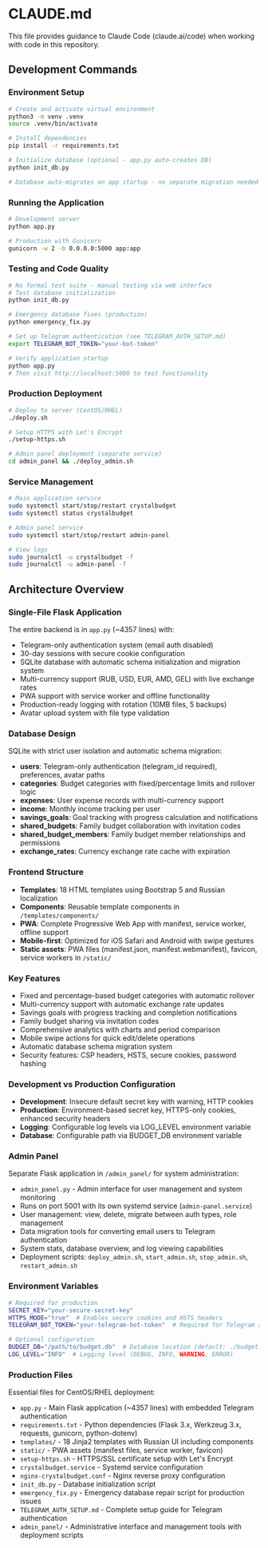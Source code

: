 # CLAUDE.md

This file provides guidance to Claude Code (claude.ai/code) when working with code in this repository.

## Development Commands

### Environment Setup
```bash
# Create and activate virtual environment
python3 -m venv .venv
source .venv/bin/activate

# Install dependencies
pip install -r requirements.txt

# Initialize database (optional - app.py auto-creates DB)
python init_db.py

# Database auto-migrates on app startup - no separate migration needed
```

### Running the Application
```bash
# Development server
python app.py

# Production with Gunicorn
gunicorn -w 2 -b 0.0.0.0:5000 app:app
```

### Testing and Code Quality
```bash
# No formal test suite - manual testing via web interface
# Test database initialization
python init_db.py

# Emergency database fixes (production)
python emergency_fix.py

# Set up Telegram authentication (see TELEGRAM_AUTH_SETUP.md)
export TELEGRAM_BOT_TOKEN="your-bot-token"

# Verify application startup
python app.py
# Then visit http://localhost:5000 to test functionality
```

### Production Deployment
```bash
# Deploy to server (CentOS/RHEL)
./deploy.sh

# Setup HTTPS with Let's Encrypt
./setup-https.sh

# Admin panel deployment (separate service)
cd admin_panel && ./deploy_admin.sh
```

### Service Management
```bash
# Main application service
sudo systemctl start/stop/restart crystalbudget
sudo systemctl status crystalbudget

# Admin panel service  
sudo systemctl start/stop/restart admin-panel

# View logs
sudo journalctl -u crystalbudget -f
sudo journalctl -u admin-panel -f

```

## Architecture Overview

### Single-File Flask Application
The entire backend is in `app.py` (~4357 lines) with:
- Telegram-only authentication system (email auth disabled)
- 30-day sessions with secure cookie configuration
- SQLite database with automatic schema initialization and migration system
- Multi-currency support (RUB, USD, EUR, AMD, GEL) with live exchange rates
- PWA support with service worker and offline functionality
- Production-ready logging with rotation (10MB files, 5 backups)
- Avatar upload system with file type validation

### Database Design
SQLite with strict user isolation and automatic schema migration:
- **users**: Telegram-only authentication (telegram_id required), preferences, avatar paths
- **categories**: Budget categories with fixed/percentage limits and rollover logic
- **expenses**: User expense records with multi-currency support
- **income**: Monthly income tracking per user
- **savings_goals**: Goal tracking with progress calculation and notifications
- **shared_budgets**: Family budget collaboration with invitation codes
- **shared_budget_members**: Family budget member relationships and permissions
- **exchange_rates**: Currency exchange rate cache with expiration

### Frontend Structure
- **Templates**: 18 HTML templates using Bootstrap 5 and Russian localization
- **Components**: Reusable template components in `/templates/components/`
- **PWA**: Complete Progressive Web App with manifest, service worker, offline support
- **Mobile-first**: Optimized for iOS Safari and Android with swipe gestures
- **Static assets**: PWA files (manifest.json, manifest.webmanifest), favicon, service workers in `/static/`

### Key Features
- Fixed and percentage-based budget categories with automatic rollover
- Multi-currency support with automatic exchange rate updates
- Savings goals with progress tracking and completion notifications  
- Family budget sharing via invitation codes
- Comprehensive analytics with charts and period comparison
- Mobile swipe actions for quick edit/delete operations
- Automatic database schema migration system
- Security features: CSP headers, HSTS, secure cookies, password hashing

### Development vs Production Configuration
- **Development**: Insecure default secret key with warning, HTTP cookies
- **Production**: Environment-based secret key, HTTPS-only cookies, enhanced security headers
- **Logging**: Configurable log levels via LOG_LEVEL environment variable
- **Database**: Configurable path via BUDGET_DB environment variable

### Admin Panel
Separate Flask application in `/admin_panel/` for system administration:
- `admin_panel.py` - Admin interface for user management and system monitoring
- Runs on port 5001 with its own systemd service (`admin-panel.service`)
- User management: view, delete, migrate between auth types, role management
- Data migration tools for converting email users to Telegram authentication
- System stats, database overview, and log viewing capabilities
- Deployment scripts: `deploy_admin.sh`, `start_admin.sh`, `stop_admin.sh`, `restart_admin.sh`


### Environment Variables
```bash
# Required for production
SECRET_KEY="your-secure-secret-key"
HTTPS_MODE="true"  # Enables secure cookies and HSTS headers
TELEGRAM_BOT_TOKEN="your-telegram-bot-token"  # Required for Telegram authentication

# Optional configuration  
BUDGET_DB="/path/to/budget.db"  # Database location (default: ./budget.db)
LOG_LEVEL="INFO"  # Logging level (DEBUG, INFO, WARNING, ERROR)

```

### Production Files
Essential files for CentOS/RHEL deployment:
- `app.py` - Main Flask application (~4357 lines) with embedded Telegram authentication
- `requirements.txt` - Python dependencies (Flask 3.x, Werkzeug 3.x, requests, gunicorn, python-dotenv)
- `templates/` - 18 Jinja2 templates with Russian UI including components
- `static/` - PWA assets (manifest files, service worker, favicon)
- `setup-https.sh` - HTTPS/SSL certificate setup with Let's Encrypt
- `crystalbudget.service` - Systemd service configuration
- `nginx-crystalbudget.conf` - Nginx reverse proxy configuration
- `init_db.py` - Database initialization script
- `emergency_fix.py` - Emergency database repair script for production issues
- `TELEGRAM_AUTH_SETUP.md` - Complete setup guide for Telegram authentication
- `admin_panel/` - Administrative interface and management tools with deployment scripts